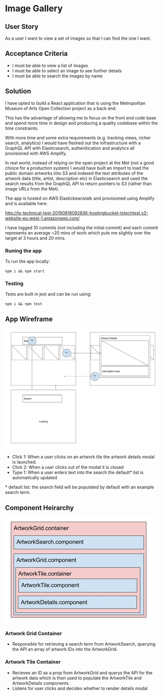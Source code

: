 # Image Gallery
## User Story
As a user I want to view a set of images so that I can find the one I want.

## Acceptance Criteria
* I must be able to view a list of images
* I must be able to select an image to see further details
* I must be able to search the images by name

## Solution
I have opted to build a React application that is using the Metropolitan Museum of Arts Open Collection project as a back end.

This has the advantage of allowing me to focus on the front end code base and spend more time in design and producing a quality codebase within the time constraints. 

With more time and some extra requirements (e.g. tracking views, richer search, analytics) I would have fleshed out the infrastructure with a GraphQL API with Elasticsearch, authenitication and analytics all provisioned with AWS Amplify. 

In real world, instead of relying on the open project at the Met (not a good choice for a production system) I would have built an import to load the public domain artworks into S3 and indexed the text attributes of the artwork data (title, artist, description etc) in Elasticsearch and used the search results from the GraphQL API to return pointers to S3 (rather than image URLs from the Met). 

The app is hosted on AWS Elasticbeanstalk and provisioned using Amplify and is available here: 

http://ts-technical-test-20190818092836-hostingbucket-tstechtest.s3-website-eu-west-1.amazonaws.com/

I have logged 10 commits (not including the initial commit) and each commit represents an average ~20 mins of work which puts me slightly over the target at 3 hours and 20 mins.

### Runing the app

To run the app locally:

`npm i && npm start`

### Testing

Tests are built in jest and can be run using:

`npm i && npm test`


## App Wireframe

![Wireframe](./docs/wireframe.jpg)

* Click 1: When a user clicks on an artwork tile the artwork details modal is launched.
* Click 2: When a user clicks out of the modal it is closed
* Type 1: When a user enters text into the search the default* list is automatically updated

\* default list: the search field will be populated by default with an example search term.

## Component Heirarchy

![Component Heirarchy](./docs/component-heirarchy.jpg)

### Artwork Grid Container
* Responsible for retrieving a search term from ArtworkSearch, querying the API an array of artwork IDs into
the ArtworkGrid.

### Artwork Tile Container
* Recieves an ID as a prop from ArtworkGrid and querys the API for the artwork data which is then used to populate
the ArtworkTile and ArtworkDetails components.
* Listens for user clicks and decides whether to render details modal